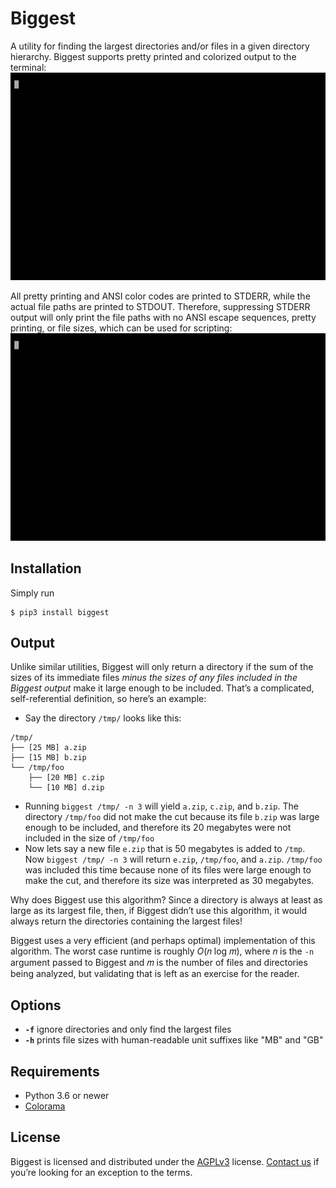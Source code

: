 # Biggest

A utility for finding the largest directories and/or files in a given
directory hierarchy. Biggest supports pretty printed and colorized
output to the terminal:
![Example of Biggest being run](docs/images/example.gif)

All pretty printing and ANSI color codes are printed to STDERR, while the actual file paths are printed to STDOUT. Therefore, suppressing STDERR output will only print the file paths with no ANSI escape sequences, pretty printing, or file sizes, which can be used for scripting:
![Use Biggest in scripts by suppressing STDERR](docs/images/raw.gif)

## Installation

Simply run
```
$ pip3 install biggest
```

## Output

Unlike similar utilities, Biggest will only return a directory if the
sum of the sizes of its immediate files _minus the sizes of any files
included in the Biggest output_ make it large enough to be
included. That’s a complicated, self-referential definition, so here’s
an example:
- Say the directory `/tmp/` looks like this:
```
/tmp/
├── [25 MB] a.zip
├── [15 MB] b.zip
└── /tmp/foo
    ├── [20 MB] c.zip
    └── [10 MB] d.zip
```
- Running `biggest /tmp/ -n 3` will yield `a.zip`, `c.zip`, and `b.zip`. The directory `/tmp/foo` did not make the cut because its file `b.zip` was large enough to be included, and therefore its 20 megabytes were not included in the size of `/tmp/foo`
- Now lets say a new file `e.zip` that is 50 megabytes is added to `/tmp`. Now `biggest /tmp/ -n 3` will return `e.zip`, `/tmp/foo`, and `a.zip`. `/tmp/foo` was included this time because none of its files were large enough to make the cut, and therefore its size was interpreted as 30 megabytes.

Why does Biggest use this algorithm? Since a directory is always at least as large as its largest file, then, if Biggest didn’t use this algorithm, it would always return the directories containing the largest files!

Biggest uses a very efficient (and perhaps optimal) implementation of this algorithm. The worst case runtime is roughly _O_(𝑛 log 𝑚), where 𝑛 is the `-n` argument passed to Biggest and 𝑚 is the number of files and directories being analyzed, but validating that is left as an exercise for the reader.

## Options

- **`-f`** ignore directories and only find the largest files
- **`-h`** prints file sizes with human-readable unit suffixes like "MB" and "GB"

## Requirements

* Python 3.6 or newer
* [Colorama](https://github.com/tartley/colorama)

## License

Biggest is licensed and distributed under the [AGPLv3](LICENSE) license. [Contact us](https://www.sultanik.com/) if you’re looking for an exception to the terms.
